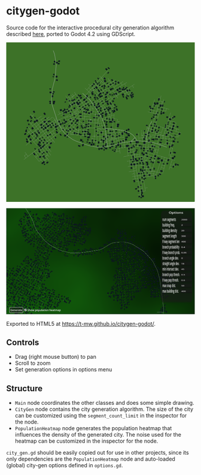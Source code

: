 # citygen-godot

Source code for the interactive procedural city generation algorithm described [here](http://tmwhere.com/city_generation.html), ported to Godot 4.2 using GDScript.

![Screenshot #1](doc/screen.png)

![Screenshot #2](doc/screen_with_options.png)

Exported to HTML5 at https://t-mw.github.io/citygen-godot/.

## Controls

- Drag (right mouse button) to pan
- Scroll to zoom
- Set generation options in options menu

## Structure

- `Main` node coordinates the other classes and does some simple drawing.
- `CityGen` node contains the city generation algorithm. The size of the city can be customized using the `segment_count_limit` in the inspector for the node.
- `PopulationHeatmap` node generates the population heatmap that influences the density of the generated city. The noise used for the heatmap can be customized in the inspector for the node.

`city_gen.gd` should be easily copied out for use in other projects, since its only dependencies are the `PopulationHeatmap` node and auto-loaded (global) city-gen options defined in `options.gd`.
